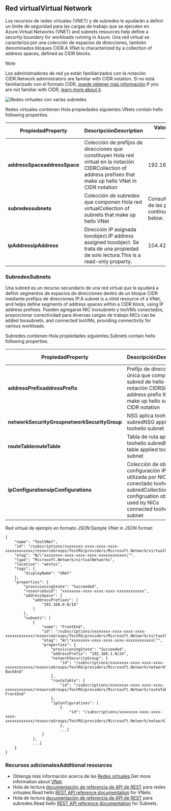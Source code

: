 ## <a name="virtual-network"></a><span data-ttu-id="62a90-101">Red virtual</span><span class="sxs-lookup"><span data-stu-id="62a90-101">Virtual Network</span></span>
<span data-ttu-id="62a90-102">Los recursos de redes virtuales (VNET) y de subredes le ayudarán a definir un límite de seguridad para las cargas de trabajo que se ejecuten en Azure.</span><span class="sxs-lookup"><span data-stu-id="62a90-102">Virtual Networks (VNET) and subnets resources help define a security boundary for workloads running in Azure.</span></span> <span data-ttu-id="62a90-103">Una red virtual se caracteriza por una colección de espacios de direcciones, también denominados bloques CIDR.</span><span class="sxs-lookup"><span data-stu-id="62a90-103">A VNet is characterized by a collection of address spaces, defined as CIDR blocks.</span></span> 

> [!NOTE]
> <span data-ttu-id="62a90-104">Los administradores de red ya están familiarizados con la notación CIDR.</span><span class="sxs-lookup"><span data-stu-id="62a90-104">Network administrators are familiar with CIDR notation.</span></span> <span data-ttu-id="62a90-105">Si no está familiarizado con el formato CIDR, [puede obtener más información](http://whatismyipaddress.com/cidr).</span><span class="sxs-lookup"><span data-stu-id="62a90-105">If you are not familiar with CIDR, [learn more about it](http://whatismyipaddress.com/cidr).</span></span>
> 
> 

![Redes virtuales con varias subredes](./media/resource-groups-networking/Figure4.png)

<span data-ttu-id="62a90-107">Redes virtuales contienen Hola propiedades siguientes.</span><span class="sxs-lookup"><span data-stu-id="62a90-107">VNets contain hello following properties.</span></span>

| <span data-ttu-id="62a90-108">Propiedad</span><span class="sxs-lookup"><span data-stu-id="62a90-108">Property</span></span> | <span data-ttu-id="62a90-109">Descripción</span><span class="sxs-lookup"><span data-stu-id="62a90-109">Description</span></span> | <span data-ttu-id="62a90-110">Valores de ejemplo</span><span class="sxs-lookup"><span data-stu-id="62a90-110">Sample values</span></span> |
| --- | --- | --- |
| <span data-ttu-id="62a90-111">**addressSpace**</span><span class="sxs-lookup"><span data-stu-id="62a90-111">**addressSpace**</span></span> |<span data-ttu-id="62a90-112">Colección de prefijos de direcciones que constituyen Hola red virtual en la notación CIDR</span><span class="sxs-lookup"><span data-stu-id="62a90-112">Collection of address prefixes that make up hello VNet in CIDR notation</span></span> |<span data-ttu-id="62a90-113">192.168.0.0/16</span><span class="sxs-lookup"><span data-stu-id="62a90-113">192.168.0.0/16</span></span> |
| <span data-ttu-id="62a90-114">**subredes**</span><span class="sxs-lookup"><span data-stu-id="62a90-114">**subnets**</span></span> |<span data-ttu-id="62a90-115">Colección de subredes que componen Hola red virtual</span><span class="sxs-lookup"><span data-stu-id="62a90-115">Collection of subnets that make up hello VNet</span></span> |<span data-ttu-id="62a90-116">Consulte la información acerca de las [subredes](#Subnets) que tiene a continuación.</span><span class="sxs-lookup"><span data-stu-id="62a90-116">see [subnets](#Subnets) below.</span></span> |
| <span data-ttu-id="62a90-117">**ipAddress**</span><span class="sxs-lookup"><span data-stu-id="62a90-117">**ipAddress**</span></span> |<span data-ttu-id="62a90-118">Dirección IP asignada tooobject.</span><span class="sxs-lookup"><span data-stu-id="62a90-118">IP address assigned tooobject.</span></span> <span data-ttu-id="62a90-119">Se trata de una propiedad de solo lectura.</span><span class="sxs-lookup"><span data-stu-id="62a90-119">This is a read-only property.</span></span> |<span data-ttu-id="62a90-120">104.42.233.77</span><span class="sxs-lookup"><span data-stu-id="62a90-120">104.42.233.77</span></span> |

### <a name="subnets"></a><span data-ttu-id="62a90-121">Subredes</span><span class="sxs-lookup"><span data-stu-id="62a90-121">Subnets</span></span>
<span data-ttu-id="62a90-122">Una subred es un recurso secundario de una red virtual que le ayudará a definir segmentos de espacios de direcciones dentro de un bloque CIDR mediante prefijos de direcciones IP.</span><span class="sxs-lookup"><span data-stu-id="62a90-122">A subnet is a child resource of a VNet, and helps define segments of address spaces within a CIDR block, using IP address prefixes.</span></span> <span data-ttu-id="62a90-123">Pueden agregarse NIC toosubnets y tooVMs conectados, proporcionar conectividad para diversas cargas de trabajo.</span><span class="sxs-lookup"><span data-stu-id="62a90-123">NICs can be added toosubnets, and connected tooVMs, providing connectivity for various workloads.</span></span>

<span data-ttu-id="62a90-124">Subredes contienen Hola propiedades siguientes.</span><span class="sxs-lookup"><span data-stu-id="62a90-124">Subnets contain hello following properties.</span></span> 

| <span data-ttu-id="62a90-125">Propiedad</span><span class="sxs-lookup"><span data-stu-id="62a90-125">Property</span></span> | <span data-ttu-id="62a90-126">Descripción</span><span class="sxs-lookup"><span data-stu-id="62a90-126">Description</span></span> | <span data-ttu-id="62a90-127">Valores de ejemplo</span><span class="sxs-lookup"><span data-stu-id="62a90-127">Sample values</span></span> |
| --- | --- | --- |
| <span data-ttu-id="62a90-128">**addressPrefix**</span><span class="sxs-lookup"><span data-stu-id="62a90-128">**addressPrefix**</span></span> |<span data-ttu-id="62a90-129">Prefijo de dirección única que componen la subred de hello en la notación CIDR</span><span class="sxs-lookup"><span data-stu-id="62a90-129">Single address prefix that make up hello subnet in CIDR notation</span></span> |<span data-ttu-id="62a90-130">192.168.1.0/24</span><span class="sxs-lookup"><span data-stu-id="62a90-130">192.168.1.0/24</span></span> |
| <span data-ttu-id="62a90-131">**networkSecurityGroup**</span><span class="sxs-lookup"><span data-stu-id="62a90-131">**networkSecurityGroup**</span></span> |<span data-ttu-id="62a90-132">NSG aplica toohello subred</span><span class="sxs-lookup"><span data-stu-id="62a90-132">NSG applied toohello subnet</span></span> |<span data-ttu-id="62a90-133">Consulte [Grupos de seguridad de red](#Network-Security-Group)</span><span class="sxs-lookup"><span data-stu-id="62a90-133">see [NSGs](#Network-Security-Group)</span></span> |
| <span data-ttu-id="62a90-134">**routeTable**</span><span class="sxs-lookup"><span data-stu-id="62a90-134">**routeTable**</span></span> |<span data-ttu-id="62a90-135">Tabla de ruta aplicado toohello subred</span><span class="sxs-lookup"><span data-stu-id="62a90-135">Route table applied toohello subnet</span></span> |<span data-ttu-id="62a90-136">Consulte [Enrutamiento definido por el usuario](#Route-table)</span><span class="sxs-lookup"><span data-stu-id="62a90-136">see [UDR](#Route-table)</span></span> |
| <span data-ttu-id="62a90-137">**ipConfigurations**</span><span class="sxs-lookup"><span data-stu-id="62a90-137">**ipConfigurations**</span></span> |<span data-ttu-id="62a90-138">Colección de objetos de configuración IP utilizada por NIC conectado toohello subred</span><span class="sxs-lookup"><span data-stu-id="62a90-138">Collection of IP configruation objects used by NICs connected toohello subnet</span></span> |<span data-ttu-id="62a90-139">Consulte [Enrutamiento definido por el usuario](#Route-table)</span><span class="sxs-lookup"><span data-stu-id="62a90-139">see [UDR](#Route-table)</span></span> |

<span data-ttu-id="62a90-140">Red virtual de ejemplo en formato JSON:</span><span class="sxs-lookup"><span data-stu-id="62a90-140">Sample VNet in JSON format:</span></span>

    {
        "name": "TestVNet",
        "id": "/subscriptions/xxxxxxxx-xxxx-xxxx-xxxx-xxxxxxxxxxxx/resourceGroups/TestRG/providers/Microsoft.Network/virtualNetworks/TestVNet",
        "etag": "W/\"xxxxxxxx-xxxx-xxxx-xxxx-xxxxxxxxxxxx\"",
        "type": "Microsoft.Network/virtualNetworks",
        "location": "westus",
        "tags": {
            "displayName": "VNet"
        },
        "properties": {
            "provisioningState": "Succeeded",
            "resourceGuid": "xxxxxxxx-xxxx-xxxx-xxxx-xxxxxxxxxxxx",
            "addressSpace": {
                "addressPrefixes": [
                    "192.168.0.0/16"
                ]
            },
            "subnets": [
                {
                    "name": "FrontEnd",
                    "id": "/subscriptions/xxxxxxxx-xxxx-xxxx-xxxx-xxxxxxxxxxxx/resourceGroups/TestRG/providers/Microsoft.Network/virtualNetworks/TestVNet/subnets/FrontEnd",
                    "etag": "W/\"xxxxxxxx-xxxx-xxxx-xxxx-xxxxxxxxxxxx\"",
                    "properties": {
                        "provisioningState": "Succeeded",
                        "addressPrefix": "192.168.1.0/24",
                        "networkSecurityGroup": {
                            "id": "/subscriptions/xxxxxxxx-xxxx-xxxx-xxxx-xxxxxxxxxxxx/resourceGroups/TestRG/providers/Microsoft.Network/networkSecurityGroups/NSG-BackEnd"
                        },
                        "routeTable": {
                            "id": "/subscriptions/xxxxxxxx-xxxx-xxxx-xxxx-xxxxxxxxxxxx/resourceGroups/TestRG/providers/Microsoft.Network/routeTables/UDR-FrontEnd"
                        },
                        "ipConfigurations": [
                            {
                                "id": "/subscriptions/xxxxxxxx-xxxx-xxxx-xxxx-xxxxxxxxxxxx/resourceGroups/TestRG/providers/Microsoft.Network/networkInterfaces/NICWEB1/ipConfigurations/ipconfig1"
                            },
                            ...]
                    }
                },
                ...]
        }
    }

### <a name="additional-resources"></a><span data-ttu-id="62a90-141">Recursos adicionales</span><span class="sxs-lookup"><span data-stu-id="62a90-141">Additional resources</span></span>
* <span data-ttu-id="62a90-142">Obtenga más información acerca de las [Redes virtuales](../articles/virtual-network/virtual-networks-overview.md).</span><span class="sxs-lookup"><span data-stu-id="62a90-142">Get more information about [VNet](../articles/virtual-network/virtual-networks-overview.md).</span></span>
* <span data-ttu-id="62a90-143">Hola de lectura [documentación de referencia de API de REST](https://msdn.microsoft.com/library/azure/mt163650.aspx) para redes virtuales.</span><span class="sxs-lookup"><span data-stu-id="62a90-143">Read hello [REST API reference documentation](https://msdn.microsoft.com/library/azure/mt163650.aspx) for VNets.</span></span>
* <span data-ttu-id="62a90-144">Hola de lectura [documentación de referencia de API de REST](https://msdn.microsoft.com/library/azure/mt163618.aspx) para subredes.</span><span class="sxs-lookup"><span data-stu-id="62a90-144">Read hello [REST API reference documentation](https://msdn.microsoft.com/library/azure/mt163618.aspx) for Subnets.</span></span>

